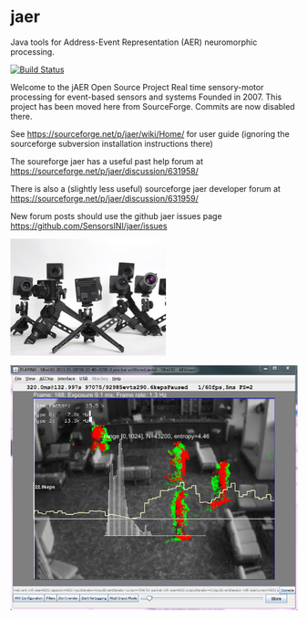 # jaer
Java tools for Address-Event Representation (AER) neuromorphic processing.

[![Build Status](https://travis-ci.org/jo-m/jaer.svg?branch=master)](https://travis-ci.org/jo-m/jaer)

Welcome to the jAER Open Source Project
Real time sensory-motor processing for event-based sensors and systems
Founded in 2007.
This project has been moved here from SourceForge. Commits are now disabled there.

See https://sourceforge.net/p/jaer/wiki/Home/ for user guide (ignoring the sourceforge subversion installation instructions there)

The soureforge jaer has a useful past help forum at https://sourceforge.net/p/jaer/discussion/631958/

There is also a (slightly less useful) sourceforge jaer developer forum at https://sourceforge.net/p/jaer/discussion/631959/

New forum posts should use the github jaer issues page https://github.com/SensorsINI/jaer/issues

![DVS128 cameras](/images/dvs128cameras.jpg)

![Hotel bar scene with DAVIS140C](/images/HotelBarDavis.png)


